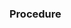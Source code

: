 ### Procedure


<script type="text/javascript" src="https://videosuite-player-wrapper.vercel.app/assets" async></script>
<div class="iv-player_responsive_padding" style="padding:56.25% 0 0 0;position:relative;" data-hash="68384f159ddec">
    <div class="iv-player_responsive_wrapper" style="height:100%;left:0;position:absolute;top:0;width:100%;">
        <div class="iv-player_embed iv-player_async_p2z7746nud videoFoam=true" style="height:100%;position:relative;width:100%">
            <div class="iv-player_swatch" style="height:100%;left:0;opacity:0;overflow:hidden;position:absolute;top:0;width:100%;">
                <img 
                    src="https://i-fast.b-cdn.net/live/18322_680b4fe07c3ac.png" 
                    style="filter:blur(5px);height:100%;object-fit:contain;width:100%;" 
                    alt="" aria-hidden="true" />
            </div>
        </div>
    </div>
</div>
